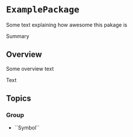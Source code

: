 # ``ExamplePackage``
Some text explaining how awesome this pakage is
<!--@START_MENU_TOKEN@-->Summary<!--@END_MENU_TOKEN@-->

## Overview
Some overview text
<!--@START_MENU_TOKEN@-->Text<!--@END_MENU_TOKEN@-->

## Topics

### <!--@START_MENU_TOKEN@-->Group<!--@END_MENU_TOKEN@-->

- <!--@START_MENU_TOKEN@-->``Symbol``<!--@END_MENU_TOKEN@-->
